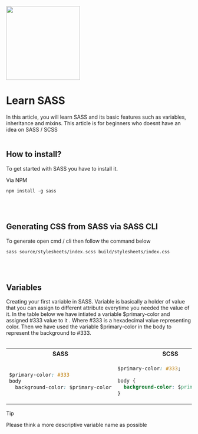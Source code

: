
<img src="https://sass-lang.com/assets/img/logos/logo.svg" width="200" height="200">

# Learn SASS
In this article, you will learn SASS and its basic features such as variables, inheritance and mixins.
This article is for beginners who doesnt have an idea on SASS / SCSS
<br><br>



## How to install?
To get started with SASS you have to install it.

Via NPM

```
npm install -g sass
```
<br><br>


## Generating CSS from SASS via SASS CLI
To generate open cmd / cli then follow the command below
```
sass source/stylesheets/index.scss build/stylesheets/index.css
```
<br><br>

## Variables
Creating your first variable in SASS. 
Variable is basically a holder of value that you can assign to different attribute everytime you needed the value of it.
In the table below we have intiated a variable $primary-color and assigned #333 value to it . Where #333 is a hexadecimal value representing color.
Then we have used the variable $primary-color in the body to represent the background to #333.
<br><br>
 
<table>
<tr>
<th> SASS </th>
<th> SCSS </th>
</tr>
<tr>
<td>
 
```css
$primary-color: #333
body 
  background-color: $primary-color
```
 
</td>
<td>
 
```css 
$primary-color: #333;

body { 
  background-color: $primary-color;
}
```

</td>
</tr>
</table>

> [!TIP]
> Please think a more descriptive variable name as possible




